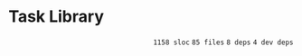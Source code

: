 # Task Library

<p align="right"><code>1158 sloc</code>&nbsp;<code>85 files</code>&nbsp;<code>8 deps</code>&nbsp;<code>4 dev deps</code></p>



<br />

<!-- START doctoc -->
<!-- END doctoc -->
